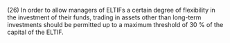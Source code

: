 (26) In order to allow managers of ELTIFs a certain degree of flexibility in the investment of their funds, trading in assets other than long-term investments should be permitted up to a maximum threshold of 30 % of the capital of the ELTIF.